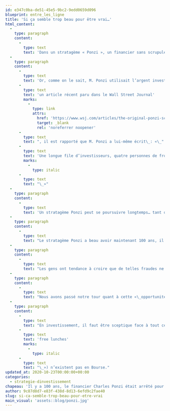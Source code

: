 ```yaml
---
id: e347c0ba-de51-45e5-9bc2-9edd0659d096
blueprint: entre_les_ligne
title: 'Si ça semble trop beau pour être vrai…'
html_content:
  -
    type: paragraph
    content:
      -
        type: text
        text: 'Dans un stratagème « Ponzi », un financier sans scrupule offre aux investisseurs des rendements élevés grâce à un mécanisme généralement opaque et mystérieux, et supposément sans risque. Plusieurs investisseurs crédules ne peuvent résister à de telles promesses de faire de l’argent facile. Dans le cas de M. Ponzi, il promettait un rendement de 50 % tous les 45 jours. Rien que ça! Comment résister à une telle offre, sachant que, avec de tels rendements, un investissement de 100 $ vaudrait la coquette somme de 1 385 M$ après seulement cinq ans. Avec des promesses semblables, on peut comprendre que plusieurs investisseurs n’ont pas osé poser trop de questions quant à la machine infernale de M. Ponzi.'
  -
    type: paragraph
    content:
      -
        type: text
        text: 'Or, comme on le sait, M. Ponzi utilisait l’argent investi par les nouveaux investisseurs pour payer les premiers investisseurs lui ayant fait confiance. On peut se douter que des rendements aussi spectaculaires ont vite fait le tour de la ville de Boston où M. Ponzi opérait. Dans '
      -
        type: text
        text: 'un article récent paru dans le Wall Street Journal'
        marks:
          -
            type: link
            attrs:
              href: 'https://www.wsj.com/articles/the-original-ponzi-schemer-11602778470'
              target: _blank
              rel: 'noreferrer noopener'
      -
        type: text
        text: ", il est rapporté que M. Ponzi a lui-même écrit\_: «\_"
      -
        type: text
        text: 'Une longue file d’investisseurs, quatre personnes de front, partait de l’annexe de l’Hôtel de ville, longeait l’avenue City Hall et School Street jusqu’à l’entrée de l’édifice Niles, puis montait les escaliers et suivait les corridors… jusqu’à mon bureau!'
        marks:
          -
            type: italic
      -
        type: text
        text: "\_»"
  -
    type: paragraph
    content:
      -
        type: text
        text: 'Un stratagème Ponzi peut se poursuivre longtemps… tant que de nouveaux investisseurs injectent suffisamment d’argent pour continuer de payer les investisseurs précédents. Mais ce n’est qu’une question de temps avant que la pyramide s’écroule sous son propre poids. Dans le cas du stratagème Ponzi original, il aura duré moins d’un an et entraîné des pertes substantielles pour de nombreux investisseurs stupéfaits.'
  -
    type: paragraph
    content:
      -
        type: text
        text: "Le stratagème Ponzi a beau avoir maintenant 100 ans, il n’a pas pris une ride. On n’a qu’à se rappeler du nom de Bernard Madoff qui a été à la tête du plus grand stratagème Ponzi de l’histoire et qui est allé en prison en 2009, après avoir floué les investisseurs pour la somme incroyable de plus de 17\_G$\_US."
  -
    type: paragraph
    content:
      -
        type: text
        text: "Les gens ont tendance à croire que de telles fraudes ne touchent que les autres. Personnellement, je me souviens avoir reçu un promoteur à nos bureaux au milieu des années 2000. Il offrait d’investir dans un véhicule de placement promettant un rendement de 8\_% «\_sans risque\_et sans impôt ». Je lui ai demandé de m’expliquer comment de tels rendements pouvaient être possibles alors que les obligations gouvernementales offraient environ 4\_%. Ce dont je me souviens de sa réponse est que la firme avait développé une méthode unique utilisant les paradis fiscaux et l’effet de levier pour obtenir ces rendements. Bien sûr, il était impossible d’entrer dans les détails de la stratégie pour des «\_raisons de concurrence\_»."
  -
    type: paragraph
    content:
      -
        type: text
        text: "Nous avons passé notre tour quant à cette «\_opportunité\_» car, avant d’investir dans quoi que ce soit, nous désirons bien comprendre le mécanisme qui permet d’obtenir des rendements. Or, en 2012, j’ai appris en lisant les journaux que le fonds d’investissement qui m’avait été offert était une fraude et que son principal promoteur, M. Allen Stanford, avait été déclaré coupable d’une fraude «\_à la Ponzi\_» et qu’il servait une peine de 110 ans de prison."
  -
    type: paragraph
    content:
      -
        type: text
        text: "En investissement, il faut être sceptique face à tout ce qui semble être trop beau pour être vrai. De plus, je me souviens que mes premiers cours de finance m’ont appris une règle de base de l’investissement : les rendements élevés viennent obligatoirement avec des risques élevés. Les repas gratuits («\_"
      -
        type: text
        text: 'free lunches'
        marks:
          -
            type: italic
      -
        type: text
        text: "\_») n’existent pas en Bourse."
updated_at: 2020-10-23T00:00:00+00:00
categories:
  - strategie-dinvestissement
chapeau: 'Il y a 100 ans, le financier Charles Ponzi était arrêté pour une fraude massive dont la mécanique a gardé son nom.'
author: 9c87d8d7-e83f-438d-8d13-6efd9c2fae40
slug: si-ca-semble-trop-beau-pour-etre-vrai
main_visual: 'assets::blog/ponzi.jpg'
---
```

